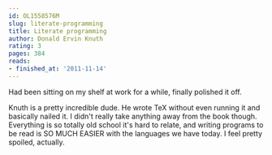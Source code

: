 ```yaml
---
id: OL1558576M
slug: literate-programming
title: Literate programming
author: Donald Ervin Knuth
rating: 3
pages: 384
reads:
- finished_at: '2011-11-14'
---
```

Had been sitting on my shelf at work for a while, finally polished it off.

Knuth is a pretty incredible dude. He wrote TeX without even running it and basically nailed it. I didn't really take anything away from the book though. Everything is so totally old school it's hard to relate, and writing programs to be read is SO MUCH EASIER with the languages we have today. I feel pretty spoiled, actually.
